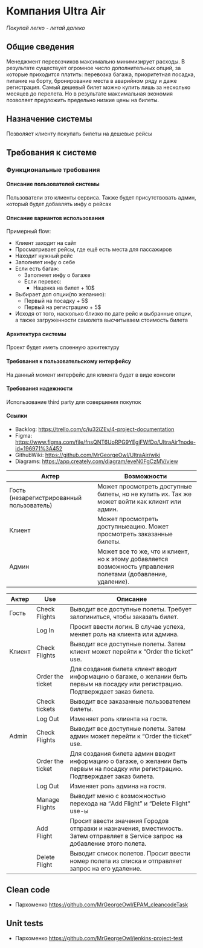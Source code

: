 # Компания Ultra Air
*Покупай легко - летай далеко*

## Общие сведения
Менеджмент перевозчиков максимально минимизирует расходы. 
В результате существует огромное число дополнительных опций,
за которые приходится платить: перевозка багажа, приоритетная посадка,
питание на борту, бронирование места в аварийном ряду и даже регистрация.
Самый дешевый билет можно купить лишь за несколько месяцев до перелета.
Но в результате максимальная экономия позволяет предложить предельно низкие цены на билеты.

## Назначение системы
Позволяет клиенту покупать билеты на дешевые рейсы

## Требования к системе
### Функциональные требования
#### Описание пользователей системы
Пользователи это клиенты сервиса. Также будет присутствовать админ, который будет добавлять инфу о рейсах
#### Описание вариантов использования
Примерный flow:
* Клиент заходит на сайт
* Просматривает рейсы, где ещё есть места для пассажиров
* Находит нужный рейс
* Заполняет инфу о себе
* Если есть багаж:
    * Заполняет инфу о багаже
    * Если перевес:
        * Наценка на билет + 10$
* Выбирает доп опции(по желанию):
    * Первый на посадку + 5$
    * Первый на регистрацию + 5$
* Исходя от того, насколько близко по дате рейс и выбранные опции, а также загруженности самолета высчитываем стоимость билета
#### Архитектура системы
Проект будет иметь слоенную архитектуру
#### Требования к пользовательскому интерфейсу
На данный момент интерфейс для клиента будет в виде консоли
#### Требования надежности
Использование third party для совершения покупок

#### Ссылки
* Backlog: https://trello.com/c/iu32iZEv/4-project-documentation
* Figma: https://www.figma.com/file/fnsQNT6UoRPG9YEgjFWfDo/UltraAir?node-id=196971%3A452
* GithubWiki: https://github.com/MrGeorgeOwl/UltraAir/wiki
* Diagrams: https://app.creately.com/diagram/eveN0FgCzMV/view

| Актер | Возможности |
| -- | -- |
| Гость (незарегистрированный пользователь) | Может просмотреть доступные билеты, но не купить их. Так же может войти как клиент или админ. |
| Клиент | Может просмотреть доступныеацию. Может просмотреть заказанные билеты. |
| Админ | Может все то же, что и клиент, но к этому добавляется возможность управления полетами (добавление, удаление). |

| Актер | Use | Описание |
| -- | -- | -- |
| Гость | Check Flights | Выводит все доступные полеты. Требует залогиниться, чтобы заказать билет. |
| | Log In | Просит ввести логин. В случае успеха, меняет роль на клиента или админа. |
| Клиент | Check Flights | Выводит все доступные полеты. Затем клиент может перейти к “Order the ticket” use. |
| | Order the ticket | Для создания билета клиент вводит информацию о багаже, о желании быть первым на посадку или регистрацию. Подтверждает заказ билета.|
| | Check tickets | Выводит все заказанные пользователем билеты. |
| | Log Out | Изменяет роль клиента на гостя. |
| Admin | Check Flights | Выводит все доступные полеты. Затем админ может перейти к “Order the ticket” use. |
| | Order the ticket | Для создания билета админ вводит информацию о багаже, о желании быть первым на посадку или регистрацию. Подтверждает заказ билета. |
| | Log Out | Изменяет роль админа на гостя. |
| | Manage Flights | Выводит меню с возможностью перехода на “Add Flight” и “Delete Flight” use-ы |
| | Add Flight | Просит ввести значения Городов отправки и назначения, вместимость. Затем отправляет в Service запрос на добавление этого полета. |
| | Delete Flight | Выводит список полетов. Просит ввести номер полета из списка и отправляет запрос на его удаление. |

## Clean code
* Пархоменко https://github.com/MrGeorgeOwl/EPAM_cleancodeTask

## Unit tests
* Пархоменко https://github.com/MrGeorgeOwl/jenkins-project-test
